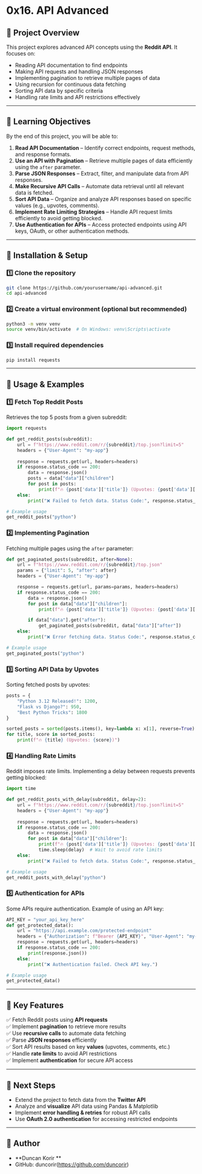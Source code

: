 # 0x16. API Advanced

## 📌 Project Overview
This project explores advanced API concepts using the **Reddit API**. It focuses on:
- Reading API documentation to find endpoints
- Making API requests and handling JSON responses
- Implementing pagination to retrieve multiple pages of data
- Using recursion for continuous data fetching
- Sorting API data by specific criteria
- Handling rate limits and API restrictions effectively

---

## 🚀 Learning Objectives
By the end of this project, you will be able to:
1. **Read API Documentation** – Identify correct endpoints, request methods, and response formats.
2. **Use an API with Pagination** – Retrieve multiple pages of data efficiently using the `after` parameter.
3. **Parse JSON Responses** – Extract, filter, and manipulate data from API responses.
4. **Make Recursive API Calls** – Automate data retrieval until all relevant data is fetched.
5. **Sort API Data** – Organize and analyze API responses based on specific values (e.g., upvotes, comments).
6. **Implement Rate Limiting Strategies** – Handle API request limits efficiently to avoid getting blocked.
7. **Use Authentication for APIs** – Access protected endpoints using API keys, OAuth, or other authentication methods.

---

## 🔧 Installation & Setup
### 1️⃣ Clone the repository
```sh
git clone https://github.com/yourusername/api-advanced.git
cd api-advanced
```

### 2️⃣ Create a virtual environment (optional but recommended)
```sh
python3 -m venv venv
source venv/bin/activate  # On Windows: venv\Scripts\activate
```

### 3️⃣ Install required dependencies
```sh
pip install requests
```

---

## 📜 Usage & Examples
### **1️⃣ Fetch Top Reddit Posts**
Retrieves the top 5 posts from a given subreddit:
```python
import requests

def get_reddit_posts(subreddit):
    url = f"https://www.reddit.com/r/{subreddit}/top.json?limit=5"
    headers = {"User-Agent": "my-app"}
    
    response = requests.get(url, headers=headers)
    if response.status_code == 200:
        data = response.json()
        posts = data["data"]["children"]
        for post in posts:
            print(f"🔥 {post['data']['title']} (Upvotes: {post['data']['score']})")
    else:
        print("❌ Failed to fetch data. Status Code:", response.status_code)

# Example usage
get_reddit_posts("python")
```

### **2️⃣ Implementing Pagination**
Fetching multiple pages using the `after` parameter:
```python
def get_paginated_posts(subreddit, after=None):
    url = f"https://www.reddit.com/r/{subreddit}/top.json"
    params = {"limit": 5, "after": after}
    headers = {"User-Agent": "my-app"}

    response = requests.get(url, params=params, headers=headers)
    if response.status_code == 200:
        data = response.json()
        for post in data["data"]["children"]:
            print(f"🔥 {post['data']['title']} (Upvotes: {post['data']['score']})")

        if data["data"].get("after"):
            get_paginated_posts(subreddit, data["data"]["after"])
    else:
        print("❌ Error fetching data. Status Code:", response.status_code)

# Example usage
get_paginated_posts("python")
```

### **3️⃣ Sorting API Data by Upvotes**
Sorting fetched posts by upvotes:
```python
posts = {
    "Python 3.12 Released!": 1200,
    "Flask vs Django?": 950,
    "Best Python Tricks": 1800
}

sorted_posts = sorted(posts.items(), key=lambda x: x[1], reverse=True)
for title, score in sorted_posts:
    print(f"🔥 {title} (Upvotes: {score})")
```

### **4️⃣ Handling Rate Limits**
Reddit imposes rate limits. Implementing a delay between requests prevents getting blocked:
```python
import time

def get_reddit_posts_with_delay(subreddit, delay=2):
    url = f"https://www.reddit.com/r/{subreddit}/top.json?limit=5"
    headers = {"User-Agent": "my-app"}
    
    response = requests.get(url, headers=headers)
    if response.status_code == 200:
        data = response.json()
        for post in data["data"]["children"]:
            print(f"🔥 {post['data']['title']} (Upvotes: {post['data']['score']})")
            time.sleep(delay)  # Wait to avoid rate limits
    else:
        print("❌ Failed to fetch data. Status Code:", response.status_code)

# Example usage
get_reddit_posts_with_delay("python")
```

### **5️⃣ Authentication for APIs**
Some APIs require authentication. Example of using an API key:
```python
API_KEY = "your_api_key_here"
def get_protected_data():
    url = "https://api.example.com/protected-endpoint"
    headers = {"Authorization": f"Bearer {API_KEY}", "User-Agent": "my-app"}
    response = requests.get(url, headers=headers)
    if response.status_code == 200:
        print(response.json())
    else:
        print("❌ Authentication failed. Check API key.")

# Example usage
get_protected_data()
```

---

## 📌 Key Features
✅ Fetch Reddit posts using **API requests**  
✅ Implement **pagination** to retrieve more results  
✅ Use **recursive calls** to automate data fetching  
✅ Parse **JSON responses** efficiently  
✅ Sort API results based on key **values** (upvotes, comments, etc.)  
✅ Handle **rate limits** to avoid API restrictions  
✅ Implement **authentication** for secure API access  

---

## 🤖 Next Steps
- Extend the project to fetch data from the **Twitter API**
- Analyze and **visualize** API data using Pandas & Matplotlib
- Implement **error handling & retries** for robust API calls
- Use **OAuth 2.0 authentication** for accessing restricted endpoints

---

## 📝 Author
- **Duncan Korir **
- GitHub: duncorir(https://github.com/duncorir)
